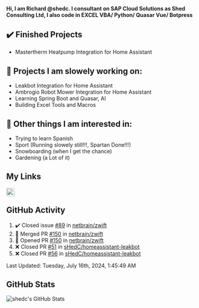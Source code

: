 #### Hi, I am Richard @shedc. I consultant on SAP Cloud Solutions as Shed Consulting Ltd, I also code in EXCEL VBA/ Python/ Quasar Vue/ Botpress

## ✔️ Finished Projects
- Mastertherm Heatpump Integration for Home Assistant

## 👋 Projects I am slowely working on:
- Leakbot Integration for Home Assistant
- Ambrogio Robot Mower Integration for Home Assistant
- Learning Spring Boot and Quasar, AI
- Building Excel Tools and Macros

## 👀 Other things I am interested in:
- Trying to learn Spanish
- Sport (Running slowely still!!!, Spartan Done!!!)
- Snowboarding (when I get the chance)
- Gardening (a Lot of it)

## My Links
[<img align="left" alt="shedc | LinkedIn" width="22px" src="https://cdn.jsdelivr.net/npm/simple-icons@v3/icons/linkedin.svg" />][linkedin]

<br/>

## GitHub Activity
<!--RECENT_ACTIVITY:start-->
1. ✔️ Closed issue [#89](https://github.com/netbrain/zwift/issues/89) in [netbrain/zwift](https://github.com/netbrain/zwift)
2. 🎉 Merged PR [#150](https://github.com/netbrain/zwift/pull/150) in [netbrain/zwift](https://github.com/netbrain/zwift)
3. 💪 Opened PR [#150](https://github.com/netbrain/zwift/pull/150) in [netbrain/zwift](https://github.com/netbrain/zwift)
4. ❌ Closed PR [#51](https://github.com/sHedC/homeassistant-leakbot/pull/51) in [sHedC/homeassistant-leakbot](https://github.com/sHedC/homeassistant-leakbot)
5. ❌ Closed PR [#56](https://github.com/sHedC/homeassistant-leakbot/pull/56) in [sHedC/homeassistant-leakbot](https://github.com/sHedC/homeassistant-leakbot)
<!--RECENT_ACTIVITY:end-->
<!--RECENT_ACTIVITY:last_update-->
Last Updated: Tuesday, July 16th, 2024, 1:45:49 AM
<!--RECENT_ACTIVITY:last_update_end-->

## GitHub Stats
<img align="left" alt="shedc's GitHub Stats" src="https://github-readme-stats.vercel.app/api?username=shedc&show_icons=true&hide_title=true" />

[linkedin]: https://www.linkedin.com/in/richard-holmes-3314251/
